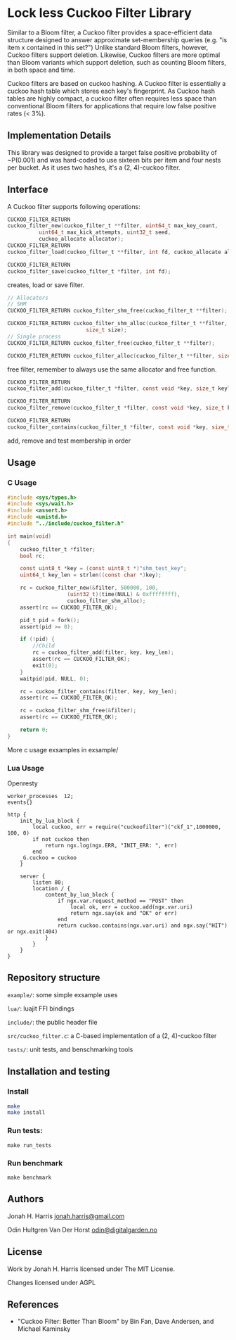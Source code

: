 # Lock less Cuckoo Filter Library

Similar to a Bloom filter, a Cuckoo filter provides a space-efficient data structure designed to answer approximate set-membership queries (e.g. "is item x contained in this set?") Unlike standard Bloom filters, however, Cuckoo filters support deletion. Likewise, Cuckoo filters are more optimal than Bloom variants which support deletion, such as counting Bloom filters, in both space and time.

Cuckoo filters are based on cuckoo hashing. A Cuckoo filter is essentially a cuckoo hash table which stores each key's fingerprint. As Cuckoo hash tables are highly compact, a cuckoo filter often requires less space than conventional Bloom filters for applications that require low false positive rates (< 3%).

## Implementation Details
This library was designed to provide a target false positive probability of ~P(0.001) and was hard-coded to use sixteen bits per item and four nests per bucket. As it uses two hashes, it's a (2, 4)-cuckoo filter.

## Interface
A Cuckoo filter supports following operations:

```c
CUCKOO_FILTER_RETURN
cuckoo_filter_new(cuckoo_filter_t **filter, uint64_t max_key_count,
		  uint64_t max_kick_attempts, uint32_t seed,
		  cuckoo_allocate allocator);
CUCKOO_FILTER_RETURN
cuckoo_filter_load(cuckoo_filter_t **filter, int fd, cuckoo_allocate allocator);

CUCKOO_FILTER_RETURN
cuckoo_filter_save(cuckoo_filter_t *filter, int fd);
```
creates, load or save filter.

```c
// Allocators
// SHM
CUCKOO_FILTER_RETURN cuckoo_filter_shm_free(cuckoo_filter_t **filter);

CUCKOO_FILTER_RETURN cuckoo_filter_shm_alloc(cuckoo_filter_t **filter,
					     size_t size);
// Single process
CUCKOO_FILTER_RETURN cuckoo_filter_free(cuckoo_filter_t **filter);

CUCKOO_FILTER_RETURN cuckoo_filter_alloc(cuckoo_filter_t **filter, size_t size);
```
free filter, remember to always use the same allocator and free function.
```c
CUCKOO_FILTER_RETURN
cuckoo_filter_add(cuckoo_filter_t *filter, const void *key, size_t keylen);

CUCKOO_FILTER_RETURN
cuckoo_filter_remove(cuckoo_filter_t *filter, const void *key, size_t keylen);

CUCKOO_FILTER_RETURN
cuckoo_filter_contains(cuckoo_filter_t *filter, const void *key, size_t keylen);
```
add, remove and test membership in order

## Usage
### C Usage
```c
#include <sys/types.h>
#include <sys/wait.h>
#include <assert.h>
#include <unistd.h>
#include "../include/cuckoo_filter.h"

int main(void)
{
	cuckoo_filter_t *filter;
	bool rc;

	const uint8_t *key = (const uint8_t *)"shm_test_key";
	uint64_t key_len = strlen((const char *)key);

	rc = cuckoo_filter_new(&filter, 500000, 100,
			       (uint32_t)(time(NULL) & 0xffffffff),
			       cuckoo_filter_shm_alloc);
	assert(rc == CUCKOO_FILTER_OK);

	pid_t pid = fork();
	assert(pid >= 0);

	if (!pid) {
		//Child
		rc = cuckoo_filter_add(filter, key, key_len);
		assert(rc == CUCKOO_FILTER_OK);
		exit(0);
	}
	waitpid(pid, NULL, 0);

	rc = cuckoo_filter_contains(filter, key, key_len);
	assert(rc == CUCKOO_FILTER_OK);

	rc = cuckoo_filter_shm_free(&filter);
	assert(rc == CUCKOO_FILTER_OK);

	return 0;
}
```

More c usage exsamples in exsample/

### Lua Usage
Openresty
```nginx
worker_processes  12;
events{}

http {
    init_by_lua_block {
        local cuckoo, err = require("cuckoofilter")("ckf_1",1000000, 100, 0)
        if not cuckoo then
            return ngx.log(ngx.ERR, "INIT_ERR: ", err)
        end
	_G.cuckoo = cuckoo
    }

    server {
        listen 80;
        location / {
            content_by_lua_block {
                if ngx.var.request_method == "POST" then
                    local ok, err = cuckoo.add(ngx.var.uri)
                    return ngx.say(ok and "OK" or err)
                end
                return cuckoo.contains(ngx.var.uri) and ngx.say("HIT") or ngx.exit(404)
            }
        }
    }
}
```




## Repository structure

``example/``: some simple exsample uses

``lua/``: luajit FFI bindings

``include/``: the public header file

``src/cuckoo_filter.c``: a C-based implementation of a (2, 4)-cuckoo filter

``tests/``: unit tests, and benschmarking tools

## Installation and testing
### Install
``` sh
make
make install
```

### Run tests:
```
make run_tests
```
### Run benchmark
```
make benchmark
```
## Authors
Jonah H. Harris <jonah.harris@gmail.com>

Odin Hultgren Van Der Horst <odin@digitalgarden.no>

## License
Work by Jonah H. Harris licensed under The MIT License.

Changes licensed under AGPL

## References
* "Cuckoo Filter: Better Than Bloom" by Bin Fan, Dave Andersen, and Michael Kaminsky

